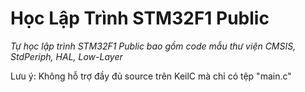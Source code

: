 # Học Lập Trình STM32F1 Public
*Tự học lập trình STM32F1 Public bao gồm code mẫu thư viện CMSIS, StdPeriph, HAL, Low-Layer*

Lưu ý: Không hỗ trợ đầy đủ source trên KeilC mà chỉ có tệp "main.c"


